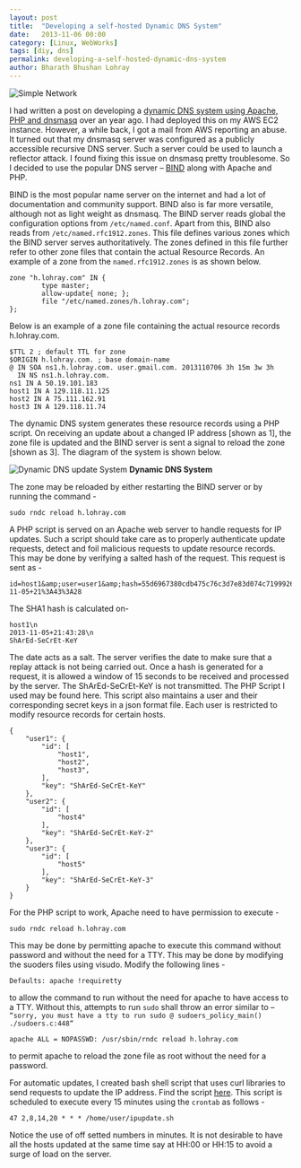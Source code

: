 ```yaml
---
layout: post
title:  "Developing a self-hosted Dynamic DNS System"
date:   2013-11-06 00:00
category: [Linux, WebWorks]
tags: [diy, dns]
permalink: developing-a-self-hosted-dynamic-dns-system
author: Bharath Bhushan Lohray
---
```

![Simple Network](http://cdn.bharath.lohray.com/weblog/im/the-dynamic-dns-update-system/dynDNSHead.png)

I had written a post on developing a [dynamic DNS system using Apache, PHP and dnsmasq](http://bharath.lohray.com/weblog/the-dynamic-dns-update-system/) over an year ago. I had deployed this on my AWS EC2 instance. However, a while back, I got a mail from AWS reporting an abuse. It turned out that my dnsmasq server was configured as a publicly accessible recursive DNS server. Such a server could be used to launch a reflector attack. I found fixing this issue on dnsmasq pretty troublesome. So I decided to use the popular DNS server – [BIND](https://www.isc.org/downloads/bind/) along with Apache and PHP.

BIND is the most popular name server on the internet and had a lot of documentation and community support. BIND also is far more versatile, although not as light weight as dnsmasq. The BIND server reads global the configuration options from `/etc/named.conf`.  Apart from this, BIND also reads from `/etc/named.rfc1912.zones`.  This file defines various zones which the BIND server serves authoritatively. The zones defined in this file further refer to other zone files that contain the actual Resource Records. An example of a zone from the `named.rfc1912.zones` is as shown below.

```
zone "h.lohray.com" IN {
        type master;
        allow-update{ none; };
        file "/etc/named.zones/h.lohray.com";
};
```

Below is an example of a zone file containing the actual resource records  h.lohray.com.

```
$TTL 2 ; default TTL for zone
$ORIGIN h.lohray.com. ; base domain-name
@ IN SOA ns1.h.lohray.com. user.gmail.com. 2013110706 3h 15m 3w 3h
  IN NS ns1.h.lohray.com.
ns1 IN A 50.19.101.183
host1 IN A 129.118.11.125
host2 IN A 75.111.162.91
host3 IN A 129.118.11.74
```

The dynamic DNS system generates these resource records using a PHP script. On receiving an update about a changed IP address [shown as 1], the zone file is updated and the BIND server is sent a signal to reload the zone [shown as 3]. The diagram of the system is  shown below.

![Dynamic DNS update System](http://cdn.bharath.lohray.com/weblog/im/the-dynamic-dns-update-system/dynDNS.png)
**Dynamic DNS System**

The zone may be reloaded by either restarting the BIND server or by running the command -

```
sudo rndc reload h.lohray.com
```

A PHP script is served on an Apache web server to handle requests for IP updates. Such a script should take care as to properly authenticate update requests, detect and foil malicious requests to update resource records. This may be done by verifying a salted hash of the request. This request is sent as -

```
id=host1&amp;user=user1&amp;hash=55d6967380cdb475c76c3d7e83d074c71999264c&amp;timeST=2013-11-05+21%3A43%3A28
```

The SHA1 hash is calculated on-

```
host1\n
2013-11-05+21:43:28\n
ShArEd-SeCrEt-KeY
```

The date acts as a salt. The server verifies the date to make sure that a replay attack is not being carried out. Once a hash is generated for a request, it is allowed a window of 15 seconds to be received and processed by the server. The  ShArEd-SeCrEt-KeY is not transmitted. The PHP Script I used may be found here. This script also maintains a user and their corresponding secret keys in a json format file. Each user is restricted to modify resource records for certain hosts.

```
{
    "user1": {
        "id": [
            "host1",
            "host2",
            "host3",
        ],
        "key": "ShArEd-SeCrEt-KeY"
    },
    "user2": {
        "id": [
            "host4"
        ],
        "key": "ShArEd-SeCrEt-KeY-2"
    },
    "user3": {
        "id": [
            "host5"
        ],
        "key": "ShArEd-SeCrEt-KeY-3"
    }
}
```

For the PHP script to work, Apache need to have permission to execute -

```
sudo rndc reload h.lohray.com
```

This may be done by permitting apache to execute this command without password and without the need for a TTY. This may be done by modifying the suoders files using visudo. Modify the following lines -

```
Defaults: apache !requiretty
```
to allow the command to  run without the need for apache to have access to a TTY. Without this, attempts to run `sudo` shall throw an error similar to – `“sorry, you must have a tty to run sudo @ sudoers_policy_main() ./sudoers.c:448“`

```
apache ALL = NOPASSWD: /usr/sbin/rndc reload h.lohray.com
```

to permit apache to reload the zone file as root without the need for a password.

For automatic updates, I created bash shell script that uses curl libraries to send requests to update the IP address. Find the script [here](http://bharath.lohray.com/sources/ipupdate.sh.txt). This script is scheduled to execute every 15 minutes using the `crontab` as follows -

```
47 2,8,14,20 * * * /home/user/ipupdate.sh
```

Notice the use of off setted numbers in minutes. It is not desirable to have all the hosts updated at the same time say at HH:00 or HH:15 to avoid a surge of load on the server.
